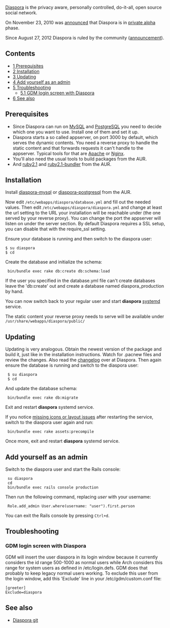 [Diaspora](http://www.diasporafoundation.org/) is the privacy aware, personally controlled, do-it-all, open source social network.

On November 23, 2010 was [announced](http://blog.joindiaspora.com/2010/11/23/private-alpha-released.html) that Diaspora is in [private alpha](http://en.wikipedia.org/wiki/Software_release_life_cycle#Alpha) phase.

Since August 27, 2012 Diaspora is ruled by the community ([announcement](http://blog.diasporafoundation.org/2012/08/27/announcement-diaspora-will-now-be-a-community-project.html)).

## Contents

*   [1 Prerequisites](#Prerequisites)
*   [2 Installation](#Installation)
*   [3 Updating](#Updating)
*   [4 Add yourself as an admin](#Add_yourself_as_an_admin)
*   [5 Troubleshooting](#Troubleshooting)
    *   [5.1 GDM login screen with Diaspora](#GDM_login_screen_with_Diaspora)
*   [6 See also](#See_also)

## Prerequisites

*   Since Diaspora can run on [MySQL](/index.php/MySQL "MySQL") and [PostgreSQL](/index.php/PostgreSQL "PostgreSQL") you need to decide which one you want to use. Install one of them and set it up.
*   Diaspora starts a so called appserver, on port 3000 by default, which serves the dynamic contents. You need a reverse proxy to handle the static content and that forwards requests it can't handle to the appserver. Typical tools for that are [Apache](/index.php/Apache "Apache") or [Nginx](/index.php/Nginx "Nginx").
*   You'll also need the usual tools to build packages from the AUR.
*   And [ruby2.1](https://aur.archlinux.org/packages/ruby2.1/) and [ruby2.1-bundler](https://aur.archlinux.org/packages/ruby2.1-bundler/) from the AUR.

## Installation

Install [diaspora-mysql](https://aur.archlinux.org/packages/diaspora-mysql/) or [diaspora-postgresql](https://aur.archlinux.org/packages/diaspora-postgresql/) from the AUR.

Now edit `/etc/webapps/diaspora/database.yml` and fill out the needed values. Then edit `/etc/webapps/diaspora/diaspora.yml` and change at least the url setting to the URL your installation will be reachable under (the one served by your reverse proxy). You can change the port the appserver will listen on under the server section. By default Diaspora requires a SSL setup, you can disable that with the require_ssl setting.

Ensure your database is running and then switch to the diaspora user:

```
$ su diaspora
$ cd

```

Create the database and initialize the schema:

```
 bin/bundle exec rake db:create db:schema:load

```

If the user you specified in the database.yml file can't create databases leave the 'db:create' out and create a database named diaspora_production by hand.

You can now switch back to your regular user and start **diaspora** [systemd](/index.php/Systemd "Systemd") service.

The static content your reverse proxy needs to serve will be available under `/usr/share/webapps/diaspora/public/`

## Updating

Updating is very analogous. Obtain the newest version of the package and build it, just like in the installation instructions. Watch for .pacnew files and review the changes. Also read the [changelog](https://github.com/diaspora/diaspora/blob/master/Changelog.md) over at Diaspora. Then again ensure the database is running and switch to the diaspora user:

```
 $ su diaspora
 $ cd

```

And update the database schema:

```
 bin/bundle exec rake db:migrate

```

Exit and restart **diaspora** systemd service.

If you notice [missing icons or layout issues](https://wiki.diasporafoundation.org/FAQ_for_pod_maintainers#I_installed_diaspora.2A_on_my_machine.2C_but_when_I_load_the_site_there_are_no_images_and_the_layout_looks_horrible.21) after restarting the service, switch to the diaspora user again and run:

```
 bin/bundle exec rake assets:precompile

```

Once more, exit and restart **diaspora** systemd service.

## Add yourself as an admin

Switch to the diaspora user and start the Rails console:

```
 su diaspora
 cd
 bin/bundle exec rails console production

```

Then run the following command, replacing *user* with your username:

```
 Role.add_admin User.where(username: "user").first.person

```

You can exit the Rails console by pressing `Ctrl+d`.

## Troubleshooting

### GDM login screen with Diaspora

GDM will insert the user diaspora in its login window because it currently considers the id range 500-1000 as normal users while Arch considers this range for system users as defined in /etc/login.defs. GDM does that probably to keep legacy normal users working. To exclude this user from the login window, add this 'Exclude' line in your /etc/gdm/custom.conf file:

```
[greeter]
Exclude=diaspora

```

## See also

*   [Diaspora git](http://github.com/diaspora/diaspora)